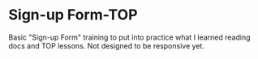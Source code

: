 # Sign-up Form-TOP
Basic "Sign-up Form" training to put into practice what I learned reading docs and TOP lessons. Not designed to be responsive yet.
